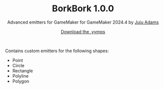 <h1 align="center">BorkBork 1.0.0</h1>

<p align="center">Advanced emitters for GameMaker for GameMaker 2024.4 by <a href="https://www.jujuadams.com/" target="_blank">Juju Adams</a></p>

<p align="center"><a href="https://github.com/JujuAdams/BorkBork/releases/">Download the .yymps</a></p>

&nbsp;

Contains custom emitters for the following shapes:
- Point
- Circle
- Rectangle
- Polyline
- Polygon
